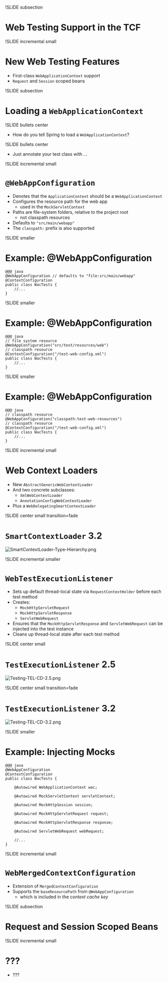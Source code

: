!SLIDE subsection
# Web Testing Support in the TCF

!SLIDE incremental small
# New Web Testing Features
* First-class `WebApplicationContext` support
* `Request` and `Session` scoped beans

!SLIDE subsection
# Loading a `WebApplicationContext`

!SLIDE bullets center
* How do you tell Spring to load a `WebApplicationContext`?

!SLIDE bullets center
* Just annotate your test class with ...

!SLIDE incremental small
# `@WebAppConfiguration`
* Denotes that the `ApplicationContext` should be a `WebApplicationContext`
* Configures the resource path for the web app
  * used in the `MockServletContext`
* Paths are file-system folders, relative to the project root
  * not classpath resources
* Defaults to `"src/main/webapp"`
* The `classpath:` prefix is also supported

!SLIDE smaller
# Example: @WebAppConfiguration
	@@@ java
	@WebAppConfiguration // defaults to "file:src/main/webapp"
	@ContextConfiguration
	public class WacTests {
		//...
	}

!SLIDE smaller
# Example: @WebAppConfiguration
	@@@ java
	// file system resource
	@WebAppConfiguration("src/test/resources/web")
	// classpath resource
	@ContextConfiguration("/test-web-config.xml")
	public class WacTests {
		//...
	}

!SLIDE smaller
# Example: @WebAppConfiguration
	@@@ java
	// classpath resource
	@WebAppConfiguration("classpath:test-web-resources")
	// classpath resource
	@ContextConfiguration("/test-web-config.xml")
	public class WacTests {
		//...
	}

!SLIDE incremental small
# Web Context Loaders
* New `AbstractGenericWebContextLoader`
* And two concrete subclasses:
  * `XmlWebContextLoader`
  * `AnnotationConfigWebContextLoader`
* Plus a `WebDelegatingSmartContextLoader`

!SLIDE center small transition=fade
# `SmartContextLoader` 3.2
![SmartContextLoader-Type-Hierarchy.png](SmartContextLoader-Type-Hierarchy.png)

!SLIDE incremental smaller
# `WebTestExecutionListener`
* Sets up default thread-local state via `RequestContextHolder` before each test method
* Creates:
  * `MockHttpServletRequest`
  * `MockHttpServletResponse`
  * `ServletWebRequest`
* Ensures that the `MockHttpServletResponse` and `ServletWebRequest` can be injected into the test instance
* Cleans up thread-local state after each test method

!SLIDE center small
# `TestExecutionListener` 2.5
![Testing-TEL-CD-2.5.png](Testing-TEL-CD-2.5.png)

!SLIDE center small transition=fade
# `TestExecutionListener` 3.2
![Testing-TEL-CD-3.2.png](Testing-TEL-CD-3.2.png)

!SLIDE smaller
# Example: Injecting Mocks
	@@@ java
	@WebAppConfiguration
	@ContextConfiguration
	public class WacTests {
		
		@Autowired WebApplicationContext wac;
		
		@Autowired MockServletContext servletContext;
		
		@Autowired MockHttpSession session;
		
		@Autowired MockHttpServletRequest request;
		
		@Autowired MockHttpServletResponse response;
		
		@Autowired ServletWebRequest webRequest;
		
		//...
	}

!SLIDE incremental small
# `WebMergedContextConfiguration`
* Extension of `MergedContextConfiguration`
* Supports the `baseResourcePath` from `@WebAppConfiguration`
  * which is included in the _context cache key_

!SLIDE subsection
# Request and Session Scoped Beans

!SLIDE incremental small
# ???
* ???

